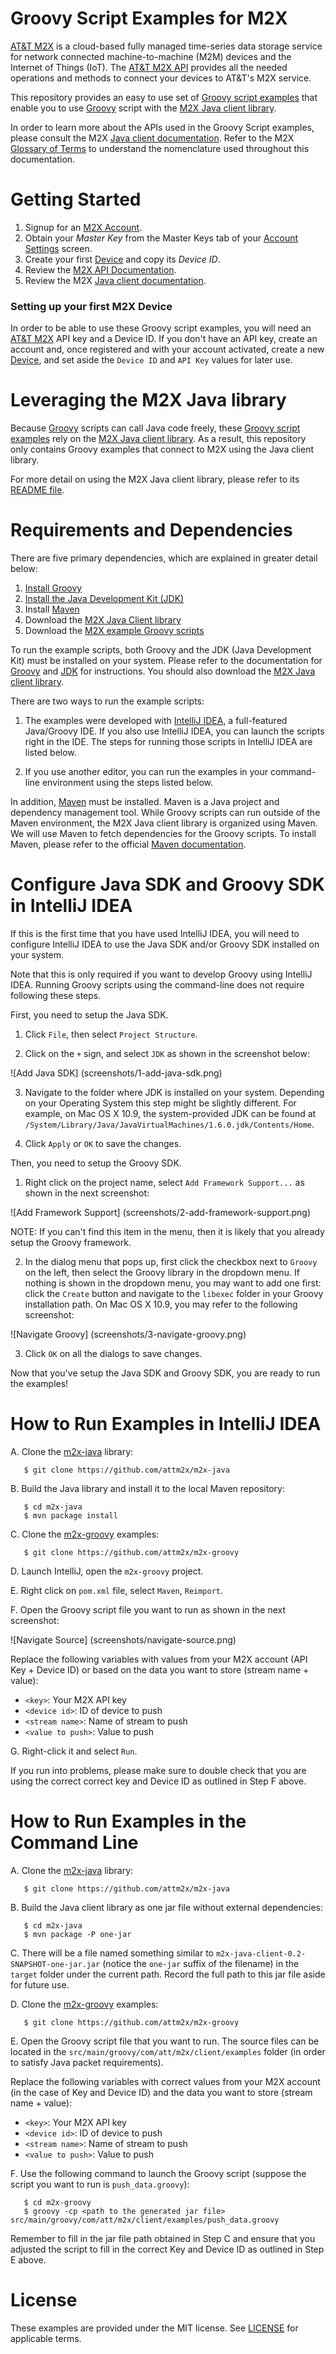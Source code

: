 Groovy Script Examples for M2X
========================


[AT&T M2X](http://m2x.att.com) is a cloud-based fully managed time-series data storage service for network connected machine-to-machine (M2M) devices and the Internet of Things (IoT). The [AT&T M2X API](https://m2x.att.com/developer/documentation/v2/overview) provides all the needed operations and methods to connect your devices to AT&T's M2X service. 

This repository provides an easy to use set of [Groovy script examples](https://github.com/attm2x/m2x-groovy/tree/master/src/main/groovy/com/att/m2x/client/examples) that enable you to use [Groovy](http://groovy.codehaus.org) script with the [M2X Java client library](https://github.com/attm2x/m2x-java).

In order to learn more about the APIs used in the Groovy Script examples, please consult the M2X [Java client documentation](https://github.com/attm2x/m2x-java/blob/master/README.md). Refer to the M2X [Glossary of Terms](https://m2x.att.com/developer/documentation/v2/glossary) to understand the nomenclature used throughout this documentation.

Getting Started
==========================
1. Signup for an [M2X Account](https://m2x.att.com/signup).
2. Obtain your _Master Key_ from the Master Keys tab of your [Account Settings](https://m2x.att.com/account) screen.
2. Create your first [Device](https://m2x.att.com/devices) and copy its _Device ID_.
3. Review the [M2X API Documentation](https://m2x.att.com/developer/documentation/v2/overview).
5. Review the M2X [Java client documentation](https://github.com/attm2x/m2x-java/blob/master/README.md).

### Setting up your first M2X Device

In order to be able to use these Groovy script examples, you will need an [AT&T M2X](https://m2x.att.com/) API key and a Device ID. If you don't have an API key, create an account and, once registered and with your account activated, create a new [Device](https://m2x.att.com/devices), and set aside the `Device ID` and `API Key` values for later use. 

Leveraging the M2X Java library
=======================
Because [Groovy](http://groovy.codehaus.org) scripts can call Java code freely, these [Groovy script examples](https://github.com/attm2x/m2x-groovy/tree/master/src/main/groovy/com/att/m2x/client/examples) rely on the [M2X Java client library](https://github.com/attm2x/m2x-java). As a result, this repository only contains Groovy examples that connect to M2X using the Java client library.

For more detail on using the M2X Java client library, please refer to its [README file](https://github.com/attm2x/m2x-java/blob/master/README.md).

Requirements and Dependencies
=======================
There are five primary dependencies, which are explained in greater detail below:

1. [Install Groovy](http://groovy.codehaus.org/Installing+Groovy)
2. [Install the Java Development Kit (JDK)](http://www.oracle.com/technetwork/java/javase/downloads/index.html)
3. Install [Maven]((http://maven.apache.org/download.cgi#Installation))
4. Download the [M2X Java Client library](https://github.com/attm2x/m2x-java)
5. Download the [M2X example Groovy scripts](https://github.com/attm2x/m2x-groovy)

To run the example scripts, both Groovy and the JDK (Java Development Kit) must be installed on your system. Please refer to the documentation for [Groovy](http://groovy.codehaus.org/Installing+Groovy) and [JDK](http://www.oracle.com/technetwork/java/javase/downloads/index.html) for instructions. You should also download the [M2X Java client library](https://github.com/attm2x/m2x-java).

There are two ways to run the example scripts:

1. The examples were developed with [IntelliJ IDEA](http://www.jetbrains.com/idea/), a full-featured Java/Groovy IDE. If you also use IntelliJ IDEA, you can launch the scripts right in the IDE. The steps for running those scripts in IntelliJ IDEA are listed below.

2. If you use another editor, you can run the examples in your command-line environment using the steps listed below.

In addition, [Maven](http://maven.apache.org/) must be installed. Maven is a Java project and dependency management tool. While Groovy scripts can run outside of the Maven environment, the M2X Java client library is organized using Maven. We will use Maven to fetch dependencies for the Groovy scripts. To install Maven, please refer to the official [Maven documentation](http://maven.apache.org/download.cgi#Installation).

Configure Java SDK and Groovy SDK in IntelliJ IDEA
==================================================

If this is the first time that you have used IntelliJ IDEA, you will need to configure IntelliJ IDEA to use the Java SDK and/or Groovy SDK installed on your system.  

Note that this is only required if you want to develop Groovy using IntelliJ IDEA. Running Groovy scripts using the command-line does not require following these steps.

First, you need to setup the Java SDK.

1. Click `File`, then select `Project Structure`.

2. Click on the `+` sign, and select `JDK` as shown in the screenshot below:

![Add Java SDK]
(screenshots/1-add-java-sdk.png)

3. Navigate to the folder where JDK is installed on your system. Depending on your Operating System this step might be slightly different. For example, on Mac OS X 10.9, the system-provided JDK can be found at `/System/Library/Java/JavaVirtualMachines/1.6.0.jdk/Contents/Home`.

4. Click `Apply` or `OK` to save the changes.

Then, you need to setup the Groovy SDK.

1. Right click on the project name, select `Add Framework Support...` as shown in the next screenshot:

![Add Framework Support]
(screenshots/2-add-framework-support.png)

NOTE: If you can't find this item in the menu, then it is likely that you already setup the Groovy framework.

2. In the dialog menu that pops up, first click the checkbox next to `Groovy` on the left, then select the Groovy library in the dropdown menu. If nothing is shown in the dropdown menu, you may want to add one first: click the `Create` button and navigate to the `libexec` folder in your Groovy installation path. On Mac OS X 10.9, you may refer to the following screenshot:

![Navigate Groovy]
(screenshots/3-navigate-groovy.png)

3. Click `OK` on all the dialogs to save changes.

Now that you've setup the Java SDK and Groovy SDK, you are ready to run the examples!

How to Run Examples in IntelliJ IDEA
====================================

A. Clone the [m2x-java](https://github.com/attm2x/m2x-java) library:

```
   $ git clone https://github.com/attm2x/m2x-java
```

B. Build the Java library and install it to the local Maven repository:

```
   $ cd m2x-java
   $ mvn package install
```

C. Clone the [m2x-groovy](https://github.com/attm2x/m2x-groovy) examples:

```
   $ git clone https://github.com/attm2x/m2x-groovy
```

D. Launch IntelliJ, open the `m2x-groovy` project.

E. Right click on `pom.xml` file, select `Maven`, `Reimport`.

F. Open the Groovy script file you want to run as shown in the next screenshot:

![Navigate Source]
(screenshots/navigate-source.png)

Replace the following variables with values from your M2X account (API Key + Device ID) or based on the data you want to store (stream name + value):

   * `<key>`: Your M2X API key
   * `<device id>`: ID of device to push
   * `<stream name>`: Name of stream to push
   * `<value to push>`: Value to push

G. Right-click it and select `Run`. 

If you run into problems, please make sure to double check that you are using the correct correct key and Device ID as outlined in Step F above.

How to Run Examples in the Command Line
===================================

A. Clone the [m2x-java](https://github.com/attm2x/m2x-java) library:

```
   $ git clone https://github.com/attm2x/m2x-java
```

B. Build the Java client library as one jar file without external dependencies:

```
   $ cd m2x-java
   $ mvn package -P one-jar
```

C. There will be a file named something similar to `m2x-java-client-0.2-SNAPSHOT-one-jar.jar` (notice the `one-jar` suffix of the filename) in the `target` folder under the current path. Record the full path to this jar file aside for future use.

D. Clone the [m2x-groovy](https://github.com/attm2x/m2x-groovy) examples:

```
   $ git clone https://github.com/attm2x/m2x-groovy
```

E. Open the Groovy script file that you want to run. The source files can be located in the `src/main/groovy/com/att/m2x/client/examples` folder (in order to satisfy Java packet requirements).

Replace the following variables with correct values from your M2X account (in the case of Key and Device ID) and the data you want to store (stream name + value):

   * `<key>`: Your M2X API key
   * `<device id>`: ID of device to push
   * `<stream name>`: Name of stream to push
   * `<value to push>`: Value to push

F. Use the following command to launch the Groovy script (suppose the script you want to run is `push_data.groovy`):

```
   $ cd m2x-groovy
   $ groovy -cp <path to the generated jar file> src/main/groovy/com/att/m2x/client/examples/push_data.groovy
```

   Remember to fill in the jar file path obtained in Step C and ensure that you adjusted the script to fill in the correct Key and Device ID as outlined in Step E above. 

License
==========================

These examples are provided under the MIT license. See [LICENSE](LICENSE) for applicable terms.
